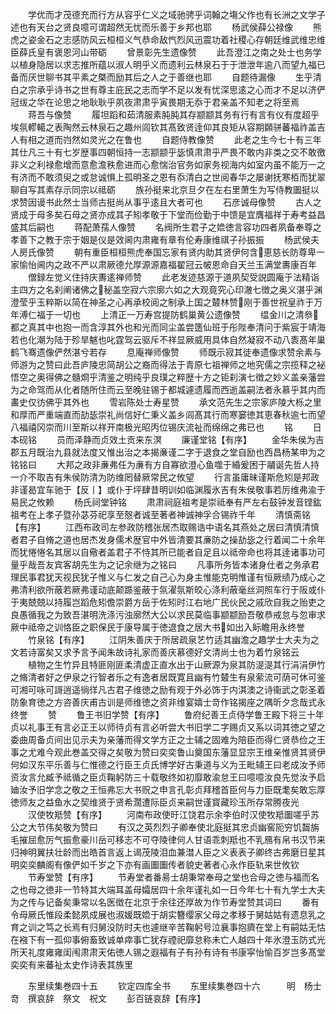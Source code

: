 <!-- { "loadSidebar": true } -->
　　学优而才茂德充而行方从容乎仁义之域驰骋乎词翰之塲父作也有长洲之文学子述也有天台之贤良噫可谓超然无忧而乐善于乡邦也耶
　　杨武侯薛公禄像
　　熊虎之姿金石之志感防风云桓桓义气恭命敌忾烈风迅震功着社稷心存朝廷维武维忠维臣薛氏皇有褒恩河山带砺
　　曾景彰先生遗像赞
　　此吾澄江之南之处士也务学以植身隐居以求志推所蕴以淑人明乎义而遗利云林泉石于于泄泄年逾八而望九福已备而厌世聊书其平素之槩而励其后之人之于善继也耶
　　自题待漏像
　　生乎清白之宗承乎诗书之世有尊主庇民之志而学不足以发有忧深思逺之心而才不足以济俨冠绂之华在论思之地耿耿乎夙夜肃肃乎寅畏期无忝于君亲盖不知老之将至焉
　　蒋吾与像赞
　　履坦蹈和茹清服素肫肫其存颛颛其务有行有言有仪有度超乎埃氛轇轕之表陶然云林泉石之趣州闾钦其髙致贤逹仰其良矩从容期頥骈蕃福祚盖吉人有相之道而岿然如灵光之在鲁也
　　自题侍教像赞
　　此老之生今七十有三年其仕凡三十有七岁歴事四朝恒持一志颛颛乎毖慎肃肃乎严畏不敢内非类之交不敢徼非义之利禄愈增而意愈澹秩愈进而心愈惴治官务如家务视海内如室内虽不能万一之有济而不敢须臾之或怠诚惧上孤明圣之恩有忝清白之世阅春华之屡谢抚寒栢而犹翠聊自写其素存示同宗以祗砺
　　族孙挺来北京旦夕在左右里萧生为写侍教圗挺以求赞因谩书此然士当师古挺尚从事乎逺且大者可也
　　石彦诚母像赞
　　古人之贤成于母多矣石母之贤亦成其子矧孝敬于下堂而俭勤于中馈是宜膺福祥于寿考益昌盛其后嗣也
　　蒋配萧孺人像赞
　　名阀所生君子之嫓徳言容功四者夙备奉尊之孝善下之教于宗于姻是仪是效阃内肃雍有章有伦寿康维祺子孙振振
　　杨武侯夫人房氏像赞
　　朝有重臣桓桓熊虎奉国忘家有贤内助其贤伊何含恵慈长防尊卑一家愉怡阃内之政不严以肃厥德允厚源源嘉福翟冠云帔恩命自天兰玉满堂夀康百年
　　僧録左觉义住持庆夀逺禅师赞
　　此老发迹慈源于道夙契受説圆庵于法精诣主四方之名刹阐诸佛之秘盖空寂六宗廓六如之大观竟究心印澈七徴之奥义湛乎渊澄莹乎玉粹斯以简在神圣之心再承校阅之制承上国之樷林赞刚于善世祝皇祚于万年溥仁福于一切也
　　上清正一万寿宫提防鹤巢黄公遗像赞
　　缊金川之清叅都之真其中也抱一而含淳其外也和光而同尘盖尝簉仙班于彤陛奉清问于紫宸于靖海若也化潮为陆于殄旱魃也叱霆驾云驱斥不祥显厥威用具体自然凝寂不动八袠髙年巢鹤飞骞遗像俨然湛兮若存
　　息庵禅师像赞
　　师既示寂其徒奉遗像求赞余素与师游为之赞曰此吾庐陵忠简胡公之裔而得法于青原七祖禅师之地究儒之宗揽释之袐悟空之奥得佛之髓烱乎清鉴之明纯乎良璞之粹歴十方之钜刹演七徴之妙义盖亲藩尝为之命驾而从化者随所住而云至晚驻锡于都城遽遗履而西逝盖嗣法者永慕乎其内而畵史仅彷佛乎其外也
　　雪岩陈处士寿星赞
　　承文范先生之宗家庐陵大栎之里和厚而严重端直而劼毖崇礼尚信好仁秉义盖乡闾髙其行而寒窭徳其恵春秋逾七而望八福禧冈崇而川至斯以祥开南极光昭丙位锡庆流祉而绵绵之弗已也
　　铭
　　日本砚铭
　　员而泽静而贞效土贡来东溟
　　廉谨堂铭【有序】
　　金华朱侯为吉郡五月既治九县就法度又惟出治之本揭亷谨二字于退食之堂自励也西昌杨某申为之铭铭曰
　　大邦之政非亷弗任为亷有方自寡欲澄心鱼噬于緍爰困于鬴诞先哲人持一介不取吉有朱侯防清为防维罔替厥常民之攸望
　　行言虽庸昧谨斯危矧是邦政非谨曷宜车驰于【反丨】或仆于坪肆昔明训如临渊履氷吉有朱侯敬事若厉维弗渝于易民之攸赖
　　杨氏祠堂钟铭
　　肃肃祠庭祖考是崇祗奉有严左右鼓钟发音铿鈜祖考在上孝子暨孙苾芬祀享至慤者诚至著者神诚神孚合锡祚千年
　　清慎斋铭【有序】
　　江西布政司左参政防稽张居杰取赐诰中语名其燕处之居曰清慎清慎者君子自脩之道也居杰发身儒术歴官中外皆清要其亷防之操劼毖之行着闻二十余年而犹惓惓名其居以自儆者盖君子不恃其所已能者自足且以祗帝命也将其逹诸事功可量乎哉吾友宾客胡先生为之记余继为之铭曰
　　凡事所务皆本诸身仕者之务承君理民事君犹天视民犹子惟义与仁发之自己心为身主惟能克明惟谨有恒厥绩乃成心之弗清利欲所蔽若厥弗谨动底颠踬鉴蔽于氛濯氛斯皎心涤利蔽毫丝洞照车行于阪或仆于夷兢兢以持履岂蹈危矧儋崇爵方岳于佐矧时江右地广民伙民之戚欣自我之贻吏之良愚循我之为致吾湛明洗涤污浊廓然大公以求民莫临事颛颛励吾敬恭戒怠与忽审求厥中祗帝之训恪臣之职保民于康导属于徳退食之居大书如出入眎瞻用永终誉
　　竹泉铭【有序】
　　江阴朱善庆于所居疏泉艺竹适其幽澹之趣学士大夫为之文若诗富矣又求予言予闻朱故诗礼家而善庆慕德好文清尚士也为着竹泉铭云
　　植物之生竹异且特匪刚匪柔清虚正直水出于山厥源为泉其防湜湜其行涓涓伊竹之脩清者好之伊泉之行智者乐之有逸者居既寛且幽有竹樷生有泉萦流可荫可休可鉴可湘可咏可謌逍遥徜徉凡古君子维徳之励有观于外必饰于内淇澳之诗衞武之彰圣着防象育徳之方咨善庆甫古训是师维徳之资非维宴嬉士竒作铭揭座之隅昕夕念哉式永终誉
　　赞
　　鲁王书旧学赞【有序】
　　鲁府纪善王贞侍学鲁王殿下将三十年贞以礼事王有言必正王以师待贞有言必听尝大书旧学二字赐贞又系以词其徳之望之委曲周备贞间出见示夫为亲藩而得文学方正之士辅之固难为陪臣而得仁贤恭俭之王事之尤难今观此巻盖交得之矣敬为赞曰奕奕鲁山奠国东藩显显宗王维亲惟贤其贤伊何如汉东平乐善与仁惟德之行臣王贞氏博学好古秉道与义为王毗辅王曰老成汝予师资汝言允臧予祗循之臣贞鞠躬防三十载敬终如初靡敢渝怠王曰噫噫汝良先觉汝予启廸汝予旧学念之敬之王恒弗忘大书贶之申言孔彰贞拜稽首臣何与力臣既耄矣敢忘厚徳师友之益鱼水之契维贤于贤希濶遭际臣贞来嗣世谨寳藏珍玉所存常腾夜光
　　汉使牧羝赞【有序】
　　河南布政使旴江饶君示余李伯时汉使牧羝圗嗟乎苏公之大节伟矣敬为赞曰
　　有汉之英烈烈子卿奉使北庭挺其忠贞幽窖阨穷饥齧旃毛摧屈愈厉气振愈豪川岳可移志不可夺陵律何人甘语乖刺羝也不乳鴈有帛书汉节来归神明翼扶壮龄而出皓首言返上谒茂陵泪血兼澘人臣之义表表子卿终古弗磨日星其明奕奕麟阁有像俨如千岁之下亦有画圗圗传者貌史著者心永作臣轨来世攸钦
　　节寿堂赞【有序】
　　节寿堂者番昜士胡秉常奉母之堂也合母之徳与福而名之也母之徳非一节特其大端耳盖母孀居四十余年谨礼如一日今年七十有九学士大夫为之传与记备矣秉常以名医徴在北京于余往还厚故为作节寿堂赞其词曰
　　番有令母厥氏惟段柔懿夙成展也淑媛既嫓于胡实簪缨家父母之孝移于舅姑姑有遗息乳之育之训之笃之长焉有归舅没防时夫也遽继辛苦鞠躬号泣襄事抱癠在堂上有嗣姑无怙在襁下有一孤仰事俯畜致诚单瘁事亡犹存禋祀靡怠称未亡人越四十年氷澄玉防式光所天礼度雍雍闺闱肃肃天佑徳人锡之遐福有子有孙有诗有书康寜怡愉百岁岂多髙堂奕奕有来蕃祉太史作诗表其族里

　　东里续集巻四十五
　　钦定四库全书
　　东里续集巻四十六　　　明　杨士竒　撰哀辞　祭文　祝文
　　彭百链哀辞【有序】
